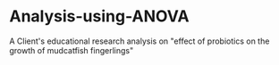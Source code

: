 # Analysis-using-ANOVA
A Client's educational research analysis on "effect of probiotics on the growth of mudcatfish fingerlings"
